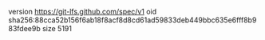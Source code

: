 version https://git-lfs.github.com/spec/v1
oid sha256:88cca52b156f6ab18f8acf8d8cd61ad59833deb449bbc635e6fff8b983fdee9b
size 5191
